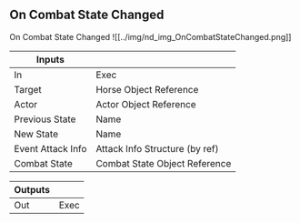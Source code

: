 ## On Combat State Changed
On Combat State Changed
![[../img/nd_img_OnCombatStateChanged.png]]

|Inputs||
|--|--|
| In | Exec |
| Target | Horse Object Reference |
| Actor | Actor Object Reference |
| Previous State | Name |
| New State | Name |
| Event Attack Info | Attack Info Structure (by ref) |
| Combat State | Combat State Object Reference |

|Outputs||
|--|--|
| Out | Exec |
